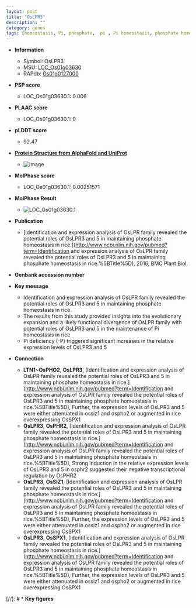 ```yaml
---
layout: post
title: "OsLPR3"
description: ""
category: genes
tags: [homeostasis, Pi, phosphate,  pi , Pi homeostasis, phosphate homeostasis]
---
```


* **Information**  
    + Symbol: OsLPR3  
    + MSU: [LOC_Os01g03630](http://rice.plantbiology.msu.edu/cgi-bin/ORF_infopage.cgi?orf=LOC_Os01g03630)  
    + RAPdb: [Os01g0127000](http://rapdb.dna.affrc.go.jp/viewer/gbrowse_details/irgsp1?name=Os01g0127000)  

* **PSP score**  
    + LOC_Os01g03630.1: 0.006 

* **PLAAC score**  
    + LOC_Os01g03630.1: 0 

* **pLDDT score**
    + 92.47

* **[Protein Structure from AlphaFold and UniProt](https://www.uniprot.org/uniprotkb/Q5ZE00/entry#structure)**
    + ![image](https://ricepsp.github.io/images/Q5/AF-Q5ZE00-F1.png)

* **MolPhase score**
    + LOC_Os01g03630.1: 0.00251571

* **MolPhase Result**
    + ![LOC_Os01g03630.1](https://304243504.github.io/Pictures/LOC_Os01g/LOC_Os01g03630.1.png)

* **Publication**  
    + [Identification and expression analysis of OsLPR family revealed the potential roles of OsLPR3 and 5 in maintaining phosphate homeostasis in rice.](http://www.ncbi.nlm.nih.gov/pubmed?term=Identification and expression analysis of OsLPR family revealed the potential roles of OsLPR3 and 5 in maintaining phosphate homeostasis in rice.%5BTitle%5D), 2016, BMC Plant Biol.

* **Genbank accession number**  

* **Key message**  
    + Identification and expression analysis of OsLPR family revealed the potential roles of OsLPR3 and 5 in maintaining phosphate homeostasis in rice.
    + The results from this study provided insights into the evolutionary expansion and a likely functional divergence of OsLPR family with potential roles of OsLPR3 and 5 in the maintenance of Pi homeostasis in rice
    + Pi deficiency (-P) triggered significant increases in the relative expression levels of OsLPR3 and 5

* **Connection**  
    + __LTN1~OsPHO2__, __OsLPR3__, [Identification and expression analysis of OsLPR family revealed the potential roles of OsLPR3 and 5 in maintaining phosphate homeostasis in rice.](http://www.ncbi.nlm.nih.gov/pubmed?term=Identification and expression analysis of OsLPR family revealed the potential roles of OsLPR3 and 5 in maintaining phosphate homeostasis in rice.%5BTitle%5D), Further, the expression levels of OsLPR3 and 5 were either attenuated in ossiz1 and ospho2 or augmented in rice overexpressing OsSPX1
    + __OsLPR3__, __OsPHR2__, [Identification and expression analysis of OsLPR family revealed the potential roles of OsLPR3 and 5 in maintaining phosphate homeostasis in rice.](http://www.ncbi.nlm.nih.gov/pubmed?term=Identification and expression analysis of OsLPR family revealed the potential roles of OsLPR3 and 5 in maintaining phosphate homeostasis in rice.%5BTitle%5D), Strong induction in the relative expression levels of OsLPR3 and 5 in osphr2 suggested their negative transcriptional regulation by OsPHR2
    + __OsLPR3__, __OsSIZ1__, [Identification and expression analysis of OsLPR family revealed the potential roles of OsLPR3 and 5 in maintaining phosphate homeostasis in rice.](http://www.ncbi.nlm.nih.gov/pubmed?term=Identification and expression analysis of OsLPR family revealed the potential roles of OsLPR3 and 5 in maintaining phosphate homeostasis in rice.%5BTitle%5D), Further, the expression levels of OsLPR3 and 5 were either attenuated in ossiz1 and ospho2 or augmented in rice overexpressing OsSPX1
    + __OsLPR3__, __OsSPX1__, [Identification and expression analysis of OsLPR family revealed the potential roles of OsLPR3 and 5 in maintaining phosphate homeostasis in rice.](http://www.ncbi.nlm.nih.gov/pubmed?term=Identification and expression analysis of OsLPR family revealed the potential roles of OsLPR3 and 5 in maintaining phosphate homeostasis in rice.%5BTitle%5D), Further, the expression levels of OsLPR3 and 5 were either attenuated in ossiz1 and ospho2 or augmented in rice overexpressing OsSPX1

[//]: # * **Key figures**  


